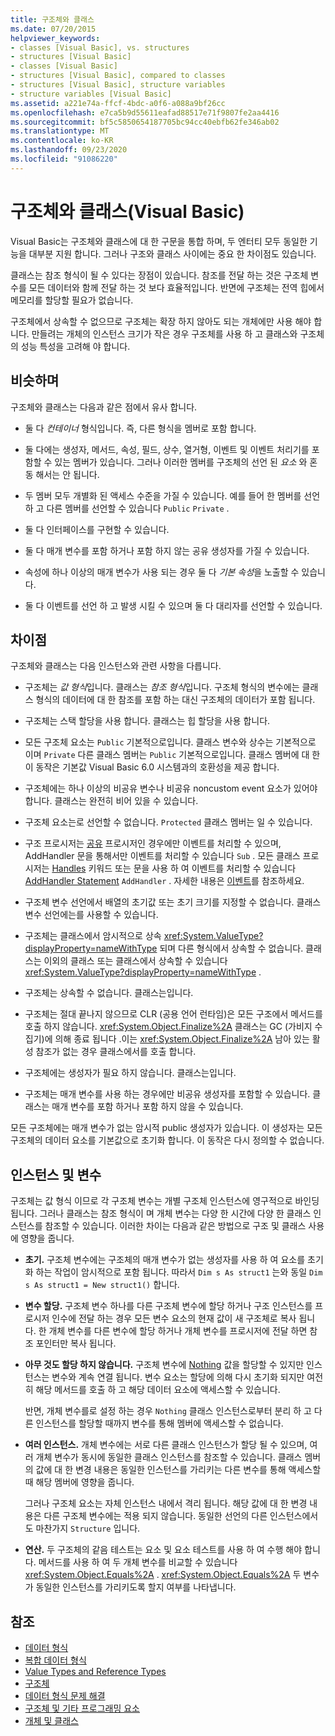 ```yaml
---
title: 구조체와 클래스
ms.date: 07/20/2015
helpviewer_keywords:
- classes [Visual Basic], vs. structures
- structures [Visual Basic]
- classes [Visual Basic]
- structures [Visual Basic], compared to classes
- structures [Visual Basic], structure variables
- structure variables [Visual Basic]
ms.assetid: a221e74a-ffcf-4bdc-a0f6-a088a9bf26cc
ms.openlocfilehash: e7ca5b9d55611eafad88517e71f9807fe2aa4416
ms.sourcegitcommit: bf5c5850654187705bc94cc40ebfb62fe346ab02
ms.translationtype: MT
ms.contentlocale: ko-KR
ms.lasthandoff: 09/23/2020
ms.locfileid: "91086220"
---
```

# <a name="structures-and-classes-visual-basic"></a>구조체와 클래스(Visual Basic)

Visual Basic는 구조체와 클래스에 대 한 구문을 통합 하며, 두 엔터티 모두 동일한 기능을 대부분 지원 합니다. 그러나 구조와 클래스 사이에는 중요 한 차이점도 있습니다.  
  
 클래스는 참조 형식이 될 수 있다는 장점이 있습니다. 참조를 전달 하는 것은 구조체 변수를 모든 데이터와 함께 전달 하는 것 보다 효율적입니다. 반면에 구조체는 전역 힙에서 메모리를 할당할 필요가 없습니다.  
  
 구조체에서 상속할 수 없으므로 구조체는 확장 하지 않아도 되는 개체에만 사용 해야 합니다. 만들려는 개체의 인스턴스 크기가 작은 경우 구조체를 사용 하 고 클래스와 구조체의 성능 특성을 고려해 야 합니다.  
  
## <a name="similarities"></a>비슷하며  

 구조체와 클래스는 다음과 같은 점에서 유사 합니다.  
  
- 둘 다 *컨테이너* 형식입니다. 즉, 다른 형식을 멤버로 포함 합니다.  
  
- 둘 다에는 생성자, 메서드, 속성, 필드, 상수, 열거형, 이벤트 및 이벤트 처리기를 포함할 수 있는 멤버가 있습니다. 그러나 이러한 멤버를 구조체의 선언 된 *요소* 와 혼동 해서는 안 됩니다.  
  
- 두 멤버 모두 개별화 된 액세스 수준을 가질 수 있습니다. 예를 들어 한 멤버를 선언 하 고 다른 멤버를 선언할 수 있습니다 `Public` `Private` .  
  
- 둘 다 인터페이스를 구현할 수 있습니다.  
  
- 둘 다 매개 변수를 포함 하거나 포함 하지 않는 공유 생성자를 가질 수 있습니다.  
  
- 속성에 하나 이상의 매개 변수가 사용 되는 경우 둘 다 *기본 속성*을 노출할 수 있습니다.  
  
- 둘 다 이벤트를 선언 하 고 발생 시킬 수 있으며 둘 다 대리자를 선언할 수 있습니다.  
  
## <a name="differences"></a>차이점  

 구조체와 클래스는 다음 인스턴스와 관련 사항을 다릅니다.  
  
- 구조체는 *값 형식*입니다. 클래스는 *참조 형식*입니다. 구조체 형식의 변수에는 클래스 형식의 데이터에 대 한 참조를 포함 하는 대신 구조체의 데이터가 포함 됩니다.  
  
- 구조체는 스택 할당을 사용 합니다. 클래스는 힙 할당을 사용 합니다.  
  
- 모든 구조체 요소는 `Public` 기본적으로입니다. 클래스 변수와 상수는 기본적으로 이며 `Private` 다른 클래스 멤버는 `Public` 기본적으로입니다. 클래스 멤버에 대 한이 동작은 기본값 Visual Basic 6.0 시스템과의 호환성을 제공 합니다.  
  
- 구조체에는 하나 이상의 비공유 변수나 비공유 noncustom event 요소가 있어야 합니다. 클래스는 완전히 비어 있을 수 있습니다.  
  
- 구조체 요소는로 선언할 수 없습니다. `Protected` 클래스 멤버는 일 수 있습니다.  
  
- 구조 프로시저는 [공유](../../../language-reference/modifiers/shared.md) 프로시저인 경우에만 이벤트를 처리할 수 있으며, AddHandler 문을 통해서만 이벤트를 처리할 수 있습니다 `Sub` . 모든 클래스 프로시저는 [Handles](../../../language-reference/statements/handles-clause.md) 키워드 또는 문을 사용 하 여 이벤트를 처리할 수 있습니다 [AddHandler Statement](../../../language-reference/statements/addhandler-statement.md) `AddHandler` . 자세한 내용은 [이벤트](../events/index.md)를 참조하세요.  
  
- 구조체 변수 선언에서 배열의 초기값 또는 초기 크기를 지정할 수 없습니다. 클래스 변수 선언에는를 사용할 수 있습니다.  
  
- 구조체는 클래스에서 암시적으로 상속 <xref:System.ValueType?displayProperty=nameWithType> 되며 다른 형식에서 상속할 수 없습니다. 클래스는 이외의 클래스 또는 클래스에서 상속할 수 있습니다 <xref:System.ValueType?displayProperty=nameWithType> .  
  
- 구조체는 상속할 수 없습니다. 클래스는입니다.  
  
- 구조체는 절대 끝나지 않으므로 CLR (공용 언어 런타임)은 모든 구조에서 메서드를 호출 하지 않습니다. <xref:System.Object.Finalize%2A> 클래스는 GC (가비지 수집기)에 의해 종료 됩니다 .이는 <xref:System.Object.Finalize%2A> 남아 있는 활성 참조가 없는 경우 클래스에서를 호출 합니다.  
  
- 구조체에는 생성자가 필요 하지 않습니다. 클래스는입니다.  
  
- 구조체는 매개 변수를 사용 하는 경우에만 비공유 생성자를 포함할 수 있습니다. 클래스는 매개 변수를 포함 하거나 포함 하지 않을 수 있습니다.  
  
 모든 구조체에는 매개 변수가 없는 암시적 public 생성자가 있습니다. 이 생성자는 모든 구조체의 데이터 요소를 기본값으로 초기화 합니다. 이 동작은 다시 정의할 수 없습니다.  
  
## <a name="instances-and-variables"></a>인스턴스 및 변수  

 구조체는 값 형식 이므로 각 구조체 변수는 개별 구조체 인스턴스에 영구적으로 바인딩됩니다. 그러나 클래스는 참조 형식이 며 개체 변수는 다양 한 시간에 다양 한 클래스 인스턴스를 참조할 수 있습니다. 이러한 차이는 다음과 같은 방법으로 구조 및 클래스 사용에 영향을 줍니다.  
  
- **초기.** 구조체 변수에는 구조체의 매개 변수가 없는 생성자를 사용 하 여 요소를 초기화 하는 작업이 암시적으로 포함 됩니다. 따라서 `Dim s As struct1` 는와 동일 `Dim s As struct1 = New struct1()` 합니다.  
  
- **변수 할당.** 구조체 변수 하나를 다른 구조체 변수에 할당 하거나 구조 인스턴스를 프로시저 인수에 전달 하는 경우 모든 변수 요소의 현재 값이 새 구조체로 복사 됩니다. 한 개체 변수를 다른 변수에 할당 하거나 개체 변수를 프로시저에 전달 하면 참조 포인터만 복사 됩니다.  
  
- **아무 것도 할당 하지 않습니다.** 구조체 변수에 [Nothing](../../../language-reference/nothing.md) 값을 할당할 수 있지만 인스턴스는 변수와 계속 연결 됩니다. 변수 요소는 할당에 의해 다시 초기화 되지만 여전히 해당 메서드를 호출 하 고 해당 데이터 요소에 액세스할 수 있습니다.  
  
     반면, 개체 변수를로 설정 하는 경우 `Nothing` 클래스 인스턴스로부터 분리 하 고 다른 인스턴스를 할당할 때까지 변수를 통해 멤버에 액세스할 수 없습니다.  
  
- **여러 인스턴스.** 개체 변수에는 서로 다른 클래스 인스턴스가 할당 될 수 있으며, 여러 개체 변수가 동시에 동일한 클래스 인스턴스를 참조할 수 있습니다. 클래스 멤버의 값에 대 한 변경 내용은 동일한 인스턴스를 가리키는 다른 변수를 통해 액세스할 때 해당 멤버에 영향을 줍니다.  
  
     그러나 구조체 요소는 자체 인스턴스 내에서 격리 됩니다. 해당 값에 대 한 변경 내용은 다른 구조체 변수에는 적용 되지 않습니다. 동일한 선언의 다른 인스턴스에서도 마찬가지 `Structure` 입니다.  
  
- **연산.** 두 구조체의 같음 테스트는 요소 및 요소 테스트를 사용 하 여 수행 해야 합니다. 메서드를 사용 하 여 두 개체 변수를 비교할 수 있습니다 <xref:System.Object.Equals%2A> . <xref:System.Object.Equals%2A> 두 변수가 동일한 인스턴스를 가리키도록 할지 여부를 나타냅니다.  
  
## <a name="see-also"></a>참조

- [데이터 형식](index.md)
- [복합 데이터 형식](composite-data-types.md)
- [Value Types and Reference Types](value-types-and-reference-types.md)
- [구조체](structures.md)
- [데이터 형식 문제 해결](troubleshooting-data-types.md)
- [구조체 및 기타 프로그래밍 요소](structures-and-other-programming-elements.md)
- [개체 및 클래스](../objects-and-classes/index.md)
